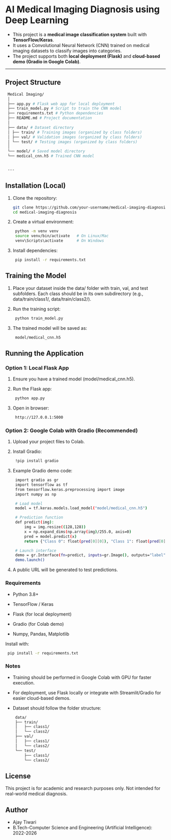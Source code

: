 # AI Medical Imaging Diagnosis using Deep Learning

- This project is a **medical image classification system** built with **TensorFlow/Keras**.  
- It uses a Convolutional Neural Network (CNN) trained on medical imaging datasets to classify images into categories.  
- The project supports both **local deployment (Flask)** and **cloud-based demo (Gradio in Google Colab)**.

---

## Project Structure
   ```bash
    Medical Imaging/
    │
    ├── app.py # Flask web app for local deployment
    ├── train_model.py # Script to train the CNN model
    ├── requirements.txt # Python dependencies
    ├── README.md # Project documentation
    │
    ├── data/ # Dataset directory
    │ ├── train/ # Training images (organized by class folders)
    │ ├── val/ # Validation images (organized by class folders)
    │ └── test/ # Testing images (organized by class folders)
    │
    └── model/ # Saved model directory
    └── medical_cnn.h5 # Trained CNN model


    ---
```

## Installation (Local)

1. Clone the repository:
   ```bash
   git clone https://github.com/your-username/medical-imaging-diagnosis.git
   cd medical-imaging-diagnosis


2. Create a virtual environment:
   ```bash
    python -m venv venv
    source venv/bin/activate   # On Linux/Mac
    venv\Scripts\activate      # On Windows


3. Install dependencies:
   ```bash
    pip install -r requirements.txt

## Training the Model

1. Place your dataset inside the data/ folder with train, val, and test subfolders.
Each class should be in its own subdirectory (e.g., data/train/class1/, data/train/class2/).

2. Run the training script:
   ```bash
    python train_model.py


3. The trained model will be saved as:
   ```bash
    model/medical_cnn.h5

## Running the Application
### Option 1: Local Flask App

1. Ensure you have a trained model (model/medical_cnn.h5).

2. Run the Flask app:
   ```bash
    python app.py


3. Open in browser:
   ```bash
    http://127.0.0.1:5000

### Option 2: Google Colab with Gradio (Recommended)

1. Upload your project files to Colab.

2. Install Gradio:
   ```bash
    !pip install gradio


3. Example Gradio demo code:
   ```bash
    import gradio as gr
    import tensorflow as tf
    from tensorflow.keras.preprocessing import image
    import numpy as np

    # Load model
    model = tf.keras.models.load_model("model/medical_cnn.h5")

    # Prediction function
    def predict(img):
        img = img.resize((128,128))
        x = np.expand_dims(np.array(img)/255.0, axis=0)
        pred = model.predict(x)
        return {"Class 0": float(pred[0][0]), "Class 1": float(pred[0][1])}

    # Launch interface
    demo = gr.Interface(fn=predict, inputs=gr.Image(), outputs="label")
    demo.launch()


4. A public URL will be generated to test predictions.

### Requirements

- Python 3.8+

- TensorFlow / Keras

- Flask (for local deployment)

- Gradio (for Colab demo)

- Numpy, Pandas, Matplotlib

Install with:
   ```bash
    pip install -r requirements.txt
```
### Notes

- Training should be performed in Google Colab with GPU for faster execution.

- For deployment, use Flask locally or integrate with Streamlit/Gradio for easier cloud-based demos.

- Dataset should follow the folder structure:
   ```bash
    data/
    ├── train/
    │   ├── class1/
    │   └── class2/
    ├── val/
    │   ├── class1/
    │   └── class2/
    └── test/
        ├── class1/
        └── class2/

## License

This project is for academic and research purposes only. Not intended for real-world medical diagnosis.

## Author 
- Ajay Tiwari 
- B.Tech-Computer Science and Engineering (Artificial Intelligence): 2022-2026

